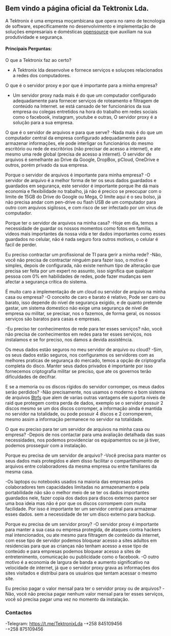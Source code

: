 ## Bem vindo a página oficial da Tektronix Lda.

A Tektronix é uma empresa moçambicana  que opera no  ramo de tecnologia de software, especificamente no desenvolvimento e implementação de soluções empresariais e domésticas [opensource](https://en.wikipedia.org/wiki/Open_source) que auxiliam na sua produtividade e segurança.


#### Principais Perguntas:

O que a Tektronix faz ao certo?
- A Tektronix lda desenvolve e fornece serviços e soluçoes relacionados a redes dos computadores.

O que é o servidor proxy e por que é importante para a minha empresa?
- Um servidor proxy nada mais é do que um computador configurado adequadamente para fornecer serviços de roteamento e filtragem de conteúdo na Internet. se está cansado de ter funcionários da sua empresa ou colegas entretidos na hora do trabalho em redes sociais como o facebook, instagram, youtube e outras, O servidor proxy é a solução para a sua empresa.

O que é o servidor de arquivos e para que serve?
-Nada mais é do que um computador central da empresa configurado adequadamente para armazenar informações, ele pode interligar os funcionários do mesmo escritório ou rede de escritórios (não precisar de acesso a internet), e ate mesmo uma rede global (precisa de acesso a internet). O servidor de arquivos é semelhante ao Drive da Google, DropBox, pCloud, OneDrive e outros, porém privado da sua empresa. 

Porque o servidor de arquivos é importante para minha empresa?
-O servidor de arquivo é a melhor forma de ter os seus dados guardados e guardados em  segurança,  este servidor é importante porque lhe dá mais economia e flexibilidade no trabalho, já não é precico se preocupar com o limite de 15GB do Drive do Google ou Mega, O limite aqui é o seu bolso, já não precisa andar com  pen-drive ou flash USB de um computador para outro com arquivos sigilosos, e com risco de ser infectado por um vírus de computador.

Porque ter o servidor de arquivos na minha casa?
-Hoje em dia, temos a necessidade de guardar os nossos momentos como fotos em familia, videos  mais importantes da nossa vida e ter dados importantes como esses guardados no celular, não é nada seguro fora outros motivos, o celular é facil de perder.

Eu preciso contractar um profissional de TI para gerir a minha rede?
-Não, você não precisa de contractar ninguém para fazer isso, o motivo é simples, depois de configurada, não existe nenhum tipo de alteração que precisa ser feita por um expert no assunto, isso significa que qualquer pessoa com 0% em habilidades de redes, pode fazer mudanças sem afectar a segurança crítica do sistema.

É muito caro a implementação de um cloud  ou servidor de arquivo na minha casa ou empresa?
-O conceito de caro e barato é relativo, Pode ser caro ou barato, isso depende do nível de segurança exigido, e de quanto pretende gastar, um sistema domestico não exige uma segurança de nível  de empresa ou militar, se precisar, nos o fazemos, de forma geral, os nossos serviços são baratos para casas e empresas.

-Eu preciso ter conhecimentos de rede para ter esses serviços?
não, você não precisa de conhecimentos em redes para ter esses serviços, nos instalamos e se for preciso, nos damos a devida assistência.

Os meus dados estão seguros no meu servidor de arquivo ou cloud?
-Sim, os seus dados estão seguros, nos configuramos os servidores com as melhores praticas de segurança do mercado, temos a opção de criptografia completa do disco. Manter seus dados privados é importante por isso fornecemos criptografia militar se preciso, que ate os governos terão dificuldades de decifrar.

E se a memoria ou os discos rígidos do servidor corromper, os meus dados serão perdidos?
-Não precisamente, nos usamos o moderno e bom sistema de arquivos [Btrfs](https://en.wikipedia.org/wiki/Btrfs) que alem  de varias outras vantagens ele suporta niveis de raid que protegem contra perda de dados, exemplo se o  servidor possuir 2 discos mesmo se um dos discos corromper, a informação ainda é mantida no servidor na totalidade, ou pode possuir 4 discos e 2 corromperem, mesmo assim a informação permanece no servidor na totalidade.

O que eu preciso para ter um servidor de arquivos na minha casa ou  empresa?
-Depois de nos contactar para uma avaliação detalhada das suas necessidades, nos podemos providenciar os equipamentos ou se já tiver, podemos prosseguir com a instalação.

Porque eu precisa de um servidor de arquivo?
-Você precisa para manter os seus dados mais protegidos e alem disso facilitar o compartilhamento de arquivos entre colaboradores da mesma empresa ou entre familiares da mesma casa.

-Os laptops ou notebooks usados na maioria das empresas pelos colaboradores tem capacidades limitadas no armazenamento e pela portabilidade não são o melhor meio de se ter os dados importantes guardados nele, fazer copia dos dados para discos externos parece ser uma boa ideia mas não é por que os discos corrompem com muita facilidade. Por isso é importante ter um servidor central para armazenar esses dados. sem a necessidade de ter um disco externo para backup.

Porque eu precisa de um servidor  proxy?
-O servidor proxy é importante para manter a sua casa ou empresa protegida, de ataques contra hackers mal intencionados, ou ate mesmo para filtragem de conteúdo da internet, com esse tipo de servidor podemos bloquear  acesso a sites adultos em residencias para que  as crianças não tenham acesso a esse tipo de conteúdo e para empresas podemos bloquear acesso a sites de entretenimento, comunicação ou publicidade como o facebook. 
-O outro motivo é a economia de largura de banda e aumento significativo na velocidade de internet, já que o servidor proxy grava as informações dos sites visitados e distribui para os usuários que tentam acessar o mesmo site.

 Eu preciso pagar o valor mensal para ter o servidor proxy ou de arquivos?
-Não, você não precisa pagar nenhum valor mensal para ter esses serviços, você só precisa pagar uma vez no momento da instalação.

 

### Contactos
-Telegram: https://t.me/TektronixLda
-+258 845109456 	
-+258 875109456
